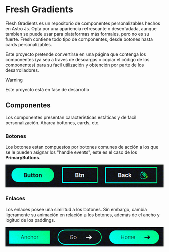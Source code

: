 # Fresh Gradients

Flesh Gradients es un repositorio de componentes personalizables hechos en Astro Js. Opta por una apariencia refrescante o desenfadada, aunque tambien se puede usar para plataformas más formales, pero no es su fuerte. Fresh contiene todo tipo de componentes, desde botones hasta cards personalizables.

Este proyecto pretende convertirse en una página que contenga los componentes (ya sea a traves de descargas o copiar el código de los componentes) para su facil utilización y obtención por parte de los desarrolladores.

> [!WARNING]  
> Este proyecto está en fase de desarrollo

## Componentes

Los componentes presentan características estáticas y de facil personalización. Abarca bottones, cards, etc.

### Botones

Los botones estan compuestos por botones comunes de acción a los que se le pueden asignar los "handle events", este es el caso de los **PrimaryButtons**.

![buttons](./src/assets/documentation/buttons.gif)

### Enlaces

Los enlaces posee una similitud a los botones. Sin embargo, cambia ligeramente su animación en relación a los botones, además de el ancho y logitud de los paddings.

![buttons](./src/assets/documentation/anchors.gif)

<!-- ## 🧞 Commands

All commands are run from the root of the project, from a terminal:

| Command                   | Action                                           |
| :------------------------ | :----------------------------------------------- |
| `npm install`             | Installs dependencies                            |
| `npm run dev`             | Starts local dev server at `localhost:4321`      |
| `npm run build`           | Build your production site to `./dist/`          |
| `npm run preview`         | Preview your build locally, before deploying     |
| `npm run astro ...`       | Run CLI commands like `astro add`, `astro check` |
| `npm run astro -- --help` | Get help using the Astro CLI                     |

## 👀 Want to learn more?

Feel free to check [our documentation](https://docs.astro.build) or jump into our [Discord server](https://astro.build/chat). -->
